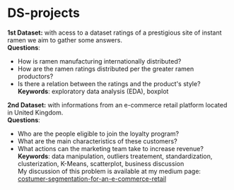 # DS-projects

**1st Dataset:** with acess to a dataset ratings of a prestigious site of instant ramen we aim to gather some answers.<br />
**Questions**: 
- How is ramen manufacturing internationally distributed? <br />
- How are the ramen ratings distributed per the greater ramen productors? <br />
- Is there a relation between the ratings and the product's style? <br />
**Keywords**: exploratory data analysis (EDA), boxplot


**2nd Dataset:** with informations from an e-commerce retail platform located in United Kingdom. <br />
**Questions**: <br />
- Who are the people eligible to join the loyalty program?<br />
- What are the main characteristics of these customers?<br />
- What actions can the marketing team take to increase revenue?<br />
**Keywords**: data manipulation, outliers treatement, standardization, clusterization, K-Means, scatterplot, business discussion<br />
My discussion of this problem is available at my medium page:<br />
[costumer-segmentation-for-an-e-commerce-retail](https://medium.com/@rhowsane/costumer-segmentation-for-an-e-commerce-retail-2a790efd943f)
